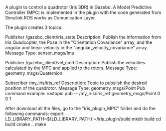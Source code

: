 A plugin to control a quadrotor (Iris 3DR) in Gazebo. A Model Predictive Controller (MPC) is implemented in the plugin with the code generated from Simulink.ROS works as Comunication Layer.

The plugin creates 3 topics:

Publisher
/gazebo_client/iris_state
Description: Publish the information from Iris Quadcopter, the Pose in the "Orientation Covariance" array, and the angular and linear velocity in the "angular_velocity_covariance" array.
Message Type: sensor_msgs/Imu

Publisher
/gazebo_client/vel_cmd
Description: Publish the velocities calculated by the MPC and applied to the rotors.
Message Type: geometry_msgs/Quaternion


Subscriber
/my_iris/iris_ref 
Description: Topic to pubslish the desired position of the quadrotor.
Message Type: geometry_msgs/Point
Pub command example: rostopic pub -- /my_iris/iris_ref geometry_msgs/Point 0 0 1


After download all the files, go to the "iris_plugin_MPC" folder and do the following commands:
export LD_LIBRARY_PATH=${LD_LIBRARY_PATH}:~/iris_plugin/build
mkdir build
cd build
cmake ..
make

